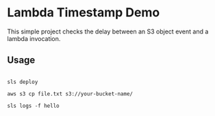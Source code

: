 # Lambda Timestamp Demo

This simple project checks the delay between an S3 object event and a lambda invocation.

## Usage

```

sls deploy

aws s3 cp file.txt s3://your-bucket-name/

sls logs -f hello 

```